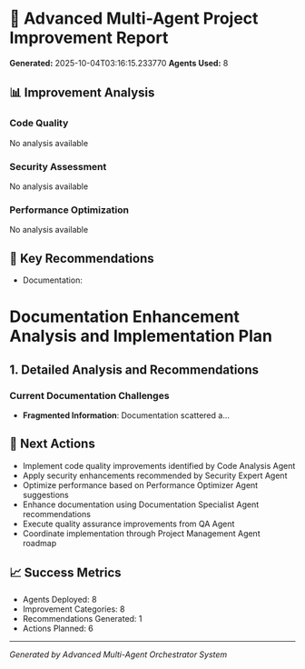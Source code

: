 
# 🤖 Advanced Multi-Agent Project Improvement Report

**Generated:** 2025-10-04T03:16:15.233770
**Agents Used:** 8

## 📊 Improvement Analysis

### Code Quality
No analysis available

### Security Assessment
No analysis available

### Performance Optimization
No analysis available

## 🎯 Key Recommendations
- Documentation: 
# Documentation Enhancement Analysis and Implementation Plan

## 1. Detailed Analysis and Recommendations

### Current Documentation Challenges
- **Fragmented Information**: Documentation scattered a...

## 🚀 Next Actions
- Implement code quality improvements identified by Code Analysis Agent
- Apply security enhancements recommended by Security Expert Agent
- Optimize performance based on Performance Optimizer Agent suggestions
- Enhance documentation using Documentation Specialist Agent recommendations
- Execute quality assurance improvements from QA Agent
- Coordinate implementation through Project Management Agent roadmap

## 📈 Success Metrics
- Agents Deployed: 8
- Improvement Categories: 8
- Recommendations Generated: 1
- Actions Planned: 6

---
*Generated by Advanced Multi-Agent Orchestrator System*
        
